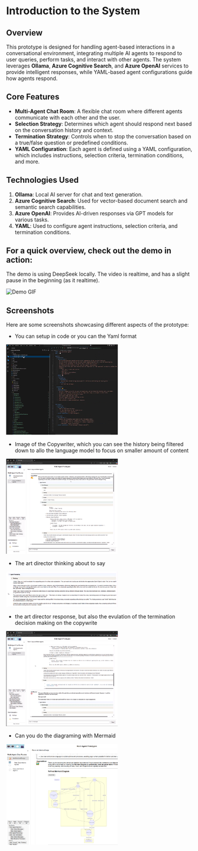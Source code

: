 # Introduction to the System

## Overview
This prototype is designed for handling agent-based interactions in a conversational environment, integrating multiple AI agents to respond to user queries, perform tasks, and interact with other agents. The system leverages **Ollama**, **Azure Cognitive Search**, and **Azure OpenAI** services to provide intelligent responses, while YAML-based agent configurations guide how agents respond.

## Core Features
- **Multi-Agent Chat Room**: A flexible chat room where different agents communicate with each other and the user.
- **Selection Strategy**: Determines which agent should respond next based on the conversation history and context.
- **Termination Strategy**: Controls when to stop the conversation based on a true/false question or predefined conditions.
- **YAML Configuration**: Each agent is defined using a YAML configuration, which includes instructions, selection criteria, termination conditions, and more.

## Technologies Used
1. **Ollama**: Local AI server for chat and text generation.
2. **Azure Cognitive Search**: Used for vector-based document search and semantic search capabilities.
3. **Azure OpenAI**: Provides AI-driven responses via GPT models for various tasks.
4. **YAML**: Used to configure agent instructions, selection criteria, and termination conditions.

## For a quick overview, check out the demo in action:
The demo is using DeepSeek locally.  The video is realtime, and has a slight pause in the beginning (as it realtime).

<img src="media/action.gif" alt="Demo GIF" style="width:80%">

## Screenshots
Here are some screenshots showcasing different aspects of the prototype:

- You can setup in code or you can the Yaml format 

<img src="media/Yml.png" alt="Yaml GIF" style="width:60%">

- Image of the Copywriter, which you can see the history being filtered down to allo the language model to focus on smaller amount of content
 
 <img src="media/CopyWriter.png" alt="CopyWriter GIF" style="width:60%">
 

- The art director thinking about to say

<img src="media/ArtDirector-Thinking.png" alt="CopyWriter GIF" style="width:60%">

- the art director response, but also the evulation of the termination decision making on the copywrite

<img src="media/ArtDirector.png" alt="CopyWriter GIF" style="width:60%">

- Can you do the diagraming with Mermaid
<img src="media/Mermaid.png" alt="CopyWriter GIF" style="width:60%">


